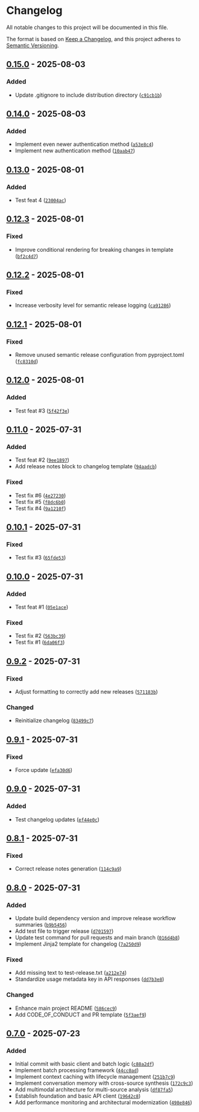 # Changelog

All notable changes to this project will be documented in this file.

The format is based on [Keep a Changelog](https://keepachangelog.com/en/1.1.0/),
and this project adheres to [Semantic Versioning](https://semver.org/spec/v2.0.0.html).

<!-- PSR-INSERT-FLAG -->
## [0.15.0] - 2025-08-03

### Added

- Update .gitignore to include distribution directory ([`c91cb1b`](https://github.com/seanbrar/gbp_psr_test/commit/c91cb1b06237d47b277d5bf0f5cddb9675591e3d))

## [0.14.0] - 2025-08-03

### Added

- Implement even newer authentication method ([`a53e8c4`](https://github.com/seanbrar/gbp_psr_test/commit/a53e8c4c78b4e19670763121f74881b4e5885779))
- Implement new authentication method ([`10aab47`](https://github.com/seanbrar/gbp_psr_test/commit/10aab47309871b3feb2322f1ff9a8e68227e90aa))

## [0.13.0] - 2025-08-01

### Added

- Test feat 4 ([`23004ac`](https://github.com/seanbrar/gbp_psr_test/commit/23004ac4d3d6b36f32ea6ff9978333ed778edcbc))

## [0.12.3] - 2025-08-01

### Fixed

- Improve conditional rendering for breaking changes in template ([`bf2c4d7`](https://github.com/seanbrar/gbp_psr_test/commit/bf2c4d7665edce1407855a3ae45df7fcdd0f2a52))

## [0.12.2] - 2025-08-01

### Fixed

- Increase verbosity level for semantic release logging ([`ca91286`](https://github.com/seanbrar/gbp_psr_test/commit/ca912860c04c59e4f82c434418cc7096b18bf5d5))

## [0.12.1] - 2025-08-01

### Fixed

- Remove unused semantic release configuration from pyproject.toml ([`fc8310d`](https://github.com/seanbrar/gbp_psr_test/commit/fc8310de9cc7dd0c43056279a32b1abd80d80b77))

## [0.12.0] - 2025-08-01

### Added

- Test feat #3 ([`5f42f3e`](https://github.com/seanbrar/gbp_psr_test/commit/5f42f3e3e7682ea2a83a27043be3d7f187ece468))

## [0.11.0] - 2025-07-31

### Added

- Test feat #2 ([`9ee1897`](https://github.com/seanbrar/gbp_psr_test/commit/9ee189729723264a88abba3e523655816d38883b))
- Add release notes block to changelog template ([`94aadcb`](https://github.com/seanbrar/gbp_psr_test/commit/94aadcb52ee71a2b584898b2c55c6481e4492f9e))

### Fixed

- Test fix #6 ([`4e27230`](https://github.com/seanbrar/gbp_psr_test/commit/4e27230fc5c0bb0e6632802e47c48d7963a78404))
- Test fix #5 ([`f8dc6b0`](https://github.com/seanbrar/gbp_psr_test/commit/f8dc6b06c6e25af8efbf1f873ccee955c7cde603))
- Test fix #4 ([`9a1210f`](https://github.com/seanbrar/gbp_psr_test/commit/9a1210ff5f74cc8a29ac022ec39b5c9b9d61598f))

## [0.10.1] - 2025-07-31

### Fixed

- Test fix #3 ([`65fde53`](https://github.com/seanbrar/gbp_psr_test/commit/65fde535f4a9964c51171c6e97c24e1cf935cc60))

## [0.10.0] - 2025-07-31

### Added

- Test feat #1 ([`05e1ace`](https://github.com/seanbrar/gbp_psr_test/commit/05e1acea0d30a5dd1d4190a4a69d0d11974c0306))

### Fixed

- Test fix #2 ([`563bc39`](https://github.com/seanbrar/gbp_psr_test/commit/563bc39b2ad78c6ccd63e19e1932d1af22a21401))
- Test fix #1 ([`6da06f3`](https://github.com/seanbrar/gbp_psr_test/commit/6da06f312d4e0a551562a54d06cc4d7a37f3e1fc))

## [0.9.2] - 2025-07-31

### Fixed

- Adjust formatting to correctly add new releases ([`571183b`](https://github.com/seanbrar/gbp_psr_test/commit/571183b1729e984ec9a2403b104f0d6d6736ed97))

### Changed

- Reinitialize changelog ([`83499c7`](https://github.com/seanbrar/gbp_psr_test/commit/83499c7a66fffc8efe1a00062aaf64e24ee8ced5))

## [0.9.1] - 2025-07-31

### Fixed

- Force update ([`efa30d6`](https://github.com/seanbrar/gbp_psr_test/commit/efa30d6d0a50c969332cf272bc036bba9fe7c5ea))

## [0.9.0] - 2025-07-31

### Added

- Test changelog updates ([`ef44e0c`](https://github.com/seanbrar/gbp_psr_test/commit/ef44e0c5d1ed621834fa0e5aa63a6fa84f3a05f5))

## [0.8.1] - 2025-07-31

### Fixed

- Correct release notes generation ([`114c9a9`](https://github.com/seanbrar/gbp_psr_test/commit/114c9a98ac4871477f92834b6e01623a9a5408b9))

## [0.8.0] - 2025-07-31

### Added

- Update build dependency version and improve release workflow summaries ([`b9b5456`](https://github.com/seanbrar/gbp_psr_test/commit/b9b5456bec70c1757f7f5b902598ee3f780104b1))
- Add test file to trigger release ([`d701597`](https://github.com/seanbrar/gbp_psr_test/commit/d701597f4ae2fcfc62242623f7f903ac690cfd18))
- Update test command for pull requests and main branch ([`016d4b8`](https://github.com/seanbrar/gbp_psr_test/commit/016d4b89598f9f7369d717426e47aa39b213435f))
- Implement Jinja2 template for changelog ([`7a250d9`](https://github.com/seanbrar/gbp_psr_test/commit/7a250d9e29647823ddd4dab258a02964477feeb5))

### Fixed

- Add missing text to test-release.txt ([`a212e74`](https://github.com/seanbrar/gbp_psr_test/commit/a212e7401770909053e59b0f743f50ad18047b83))
- Standardize usage metadata key in API responses ([`dd7b3e8`](https://github.com/seanbrar/gbp_psr_test/commit/dd7b3e88e1797242dc6eb272dbcc460d4351957f))

### Changed

- Enhance main project README ([`586cec9`](https://github.com/seanbrar/gbp_psr_test/commit/586cec9ba5fd72fa862e63487dbe35841093173a))
- Add CODE_OF_CONDUCT and PR template ([`5f3aef9`](https://github.com/seanbrar/gbp_psr_test/commit/5f3aef96e0753b14bc4d8d79a20e180b6b2d8383))

## [0.7.0] - 2025-07-23

### Added

- Initial commit with basic client and batch logic ([`c88a2df`](https://github.com/seanbrar/gbp_psr_test/commit/c88a2dfaff1fadf8c8861c136a85156411dad929))
- Implement batch processing framework ([`44cc0ad`](https://github.com/seanbrar/gbp_psr_test/commit/44cc0ad0398bdf5ab9a447bff04329bb8a81aa1e))
- Implement context caching with lifecycle management ([`251b7c9`](https://github.com/seanbrar/gbp_psr_test/commit/251b7c9f6e59eb533a555db724df2c20d9802de7))
- Implement conversation memory with cross-source synthesis ([`172c9c3`](https://github.com/seanbrar/gbp_psr_test/commit/172c9c3a904267dad9eb93ceb3f26eb293396b26))
- Add multimodal architecture for multi-source analysis ([`df87fa5`](https://github.com/seanbrar/gbp_psr_test/commit/df87fa52f3a9eb9b78b350be40de20614ae8037d))
- Establish foundation and basic API client ([`19642c8`](https://github.com/seanbrar/gbp_psr_test/commit/19642c838f6df1ee275958166bbf48d8ae97d0ab))
- Add performance monitoring and architectural modernization ([`498e846`](https://github.com/seanbrar/gbp_psr_test/commit/498e846356892f230d8ba210e2c3d249129abdac))

<!-- PSR-LINKS-START -->
[0.18.0]: https://github.com/seanbrar/gbp_psr_test/compare/v0.17.1...v0.18.0
[0.17.1]: https://github.com/seanbrar/gbp_psr_test/compare/v0.17.0...v0.17.1
[0.17.0]: https://github.com/seanbrar/gbp_psr_test/compare/v0.16.0...v0.17.0
[0.16.0]: https://github.com/seanbrar/gbp_psr_test/compare/v0.15.0...v0.16.0
[0.15.0]: https://github.com/seanbrar/gbp_psr_test/compare/v0.14.0...v0.15.0
[0.14.0]: https://github.com/seanbrar/gbp_psr_test/compare/v0.13.0...v0.14.0
[0.13.0]: https://github.com/seanbrar/gbp_psr_test/compare/v0.12.3...v0.13.0
[0.12.3]: https://github.com/seanbrar/gbp_psr_test/compare/v0.12.2...v0.12.3
[0.12.2]: https://github.com/seanbrar/gbp_psr_test/compare/v0.12.1...v0.12.2
[0.12.1]: https://github.com/seanbrar/gbp_psr_test/compare/v0.12.0...v0.12.1
[0.12.0]: https://github.com/seanbrar/gbp_psr_test/compare/v0.11.0...v0.12.0
[0.11.0]: https://github.com/seanbrar/gbp_psr_test/compare/v0.10.1...v0.11.0
[0.10.1]: https://github.com/seanbrar/gbp_psr_test/compare/v0.10.0...v0.10.1
[0.10.0]: https://github.com/seanbrar/gbp_psr_test/compare/v0.9.2...v0.10.0
[0.9.2]: https://github.com/seanbrar/gbp_psr_test/compare/v0.9.1...v0.9.2
[0.9.1]: https://github.com/seanbrar/gbp_psr_test/compare/v0.9.0...v0.9.1
[0.9.0]: https://github.com/seanbrar/gbp_psr_test/compare/v0.8.1...v0.9.0
[0.8.1]: https://github.com/seanbrar/gbp_psr_test/compare/v0.8.0...v0.8.1
[0.8.0]: https://github.com/seanbrar/gbp_psr_test/compare/v0.7.0...v0.8.0
[0.7.0]: https://github.com/seanbrar/gbp_psr_test/releases/tag/v0.7.0
